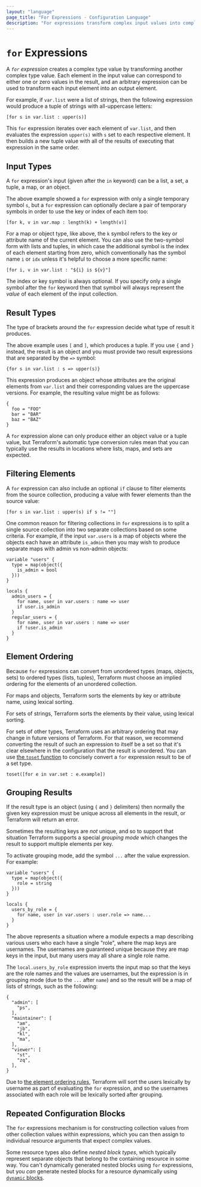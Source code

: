 ```yaml
---
layout: "language"
page_title: "For Expressions - Configuration Language"
description: "For expressions transform complex input values into complex output values. Learn how to filter inputs and how to group results."
---
```


# `for` Expressions

A _`for` expression_ creates a complex type value by transforming
another complex type value. Each element in the input value
can correspond to either one or zero values in the result, and an arbitrary
expression can be used to transform each input element into an output element.

For example, if `var.list` were a list of strings, then the following expression
would produce a tuple of strings with all-uppercase letters:

```hcl
[for s in var.list : upper(s)]
```

This `for` expression iterates over each element of `var.list`, and then
evaluates the expression `upper(s)` with `s` set to each respective element.
It then builds a new tuple value with all of the results of executing that
expression in the same order.

## Input Types

A `for` expression's input (given after the `in` keyword) can be a list,
a set, a tuple, a map, or an object.

The above example showed a `for` expression with only a single temporary
symbol `s`, but a `for` expression can optionally declare a pair of temporary
symbols in order to use the key or index of each item too:

```hcl
[for k, v in var.map : length(k) + length(v)]
```

For a map or object type, like above, the `k` symbol refers to the key or
attribute name of the current element. You can also use the two-symbol form
with lists and tuples, in which case the additional symbol is the index
of each element starting from zero, which conventionally has the symbol name
`i` or `idx` unless it's helpful to choose a more specific name:

```hcl
[for i, v in var.list : "${i} is ${v}"]
```

The index or key symbol is always optional. If you specify only a single
symbol after the `for` keyword then that symbol will always represent the
_value_ of each element of the input collection.

## Result Types

The type of brackets around the `for` expression decide what type of result
it produces.

The above example uses `[` and `]`, which produces a tuple. If you use `{` and
`}` instead, the result is an object and you must provide two result
expressions that are separated by the `=>` symbol:

```hcl
{for s in var.list : s => upper(s)}
```

This expression produces an object whose attributes are the original elements
from `var.list` and their corresponding values are the uppercase versions.
For example, the resulting value might be as follows:

```hcl
{
  foo = "FOO"
  bar = "BAR"
  baz = "BAZ"
}
```

A `for` expression alone can only produce either an object value or a tuple
value, but Terraform's automatic type conversion rules mean that you can
typically use the results in locations where lists, maps, and sets are expected.

## Filtering Elements

A `for` expression can also include an optional `if` clause to filter elements
from the source collection, producing a value with fewer elements than
the source value:

```
[for s in var.list : upper(s) if s != ""]
```

One common reason for filtering collections in `for` expressions is to split
a single source collection into two separate collections based on some
criteria. For example, if the input `var.users` is a map of objects where the
objects each have an attribute `is_admin` then you may wish to produce separate
maps with admin vs non-admin objects:

```hcl
variable "users" {
  type = map(object({
    is_admin = bool
  }))
}

locals {
  admin_users = {
    for name, user in var.users : name => user
    if user.is_admin
  }
  regular_users = {
    for name, user in var.users : name => user
    if !user.is_admin
  }
}
```

## Element Ordering

Because `for` expressions can convert from unordered types (maps, objects, sets)
to ordered types (lists, tuples), Terraform must choose an implied ordering
for the elements of an unordered collection.

For maps and objects, Terraform sorts the elements by key or attribute name,
using lexical sorting.

For sets of strings, Terraform sorts the elements by their value, using
lexical sorting.

For sets of other types, Terraform uses an arbitrary ordering that may change
in future versions of Terraform. For that reason, we recommend converting the
result of such an expression to itself be a set so that it's clear elsewhere
in the configuration that the result is unordered. You can use
[the `toset` function](/docs/language/functions/toset.html)
to concisely convert a `for` expression result to be of a set type.

```hcl
toset([for e in var.set : e.example])
```

## Grouping Results

If the result type is an object (using `{` and `}` delimiters) then normally
the given key expression must be unique across all elements in the result,
or Terraform will return an error.

Sometimes the resulting keys are _not_ unique, and so to support that situation
Terraform supports a special _grouping mode_ which changes the result to support
multiple elements per key.

To activate grouping mode, add the symbol `...` after the value expression.
For example:

```hcl
variable "users" {
  type = map(object({
    role = string
  }))
}

locals {
  users_by_role = {
    for name, user in var.users : user.role => name...
  }
}
```

The above represents a situation where a module expects a map describing
various users who each have a single "role", where the map keys are usernames.
The usernames are guaranteed unique because they are map keys in the input,
but many users may all share a single role name.

The `local.users_by_role` expression inverts the input map so that the keys
are the role names and the values are usernames, but the expression is in
grouping mode (due to the `...` after `name`) and so the result will be a
map of lists of strings, such as the following:

```hcl
{
  "admin": [
    "ps",
  ],
  "maintainer": [
    "am",
    "jb",
    "kl",
    "ma",
  ],
  "viewer": [
    "st",
    "zq",
  ],
}
```

Due to [the element ordering rules](#element-ordering), Terraform will sort
the users lexically by username as part of evaluating the `for` expression,
and so the usernames associated with each role will be lexically sorted
after grouping.

## Repeated Configuration Blocks

The `for` expressions mechanism is for constructing collection values from
other collection values within expressions, which you can then assign to
individual resource arguments that expect complex values.

Some resource types also define _nested block types_, which typically represent
separate objects that belong to the containing resource in some way. You can't
dynamically generated nested blocks using `for` expressions, but you _can_
generate nested blocks for a resource dynamically using
[`dynamic` blocks](dynamic-blocks.html).
